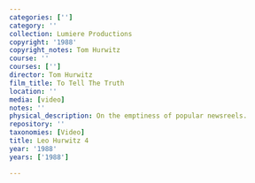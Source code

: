 ```yaml
---
categories: ['']
category: ''
collection: Lumiere Productions
copyright: '1988'
copyright_notes: Tom Hurwitz
course: ''
courses: ['']
director: Tom Hurwitz
film_title: To Tell The Truth
location: ''
media: [video]
notes: ''
physical_description: On the emptiness of popular newsreels.
repository: ''
taxonomies: [Video]
title: Leo Hurwitz 4
year: '1988'
years: ['1988']

---
```

